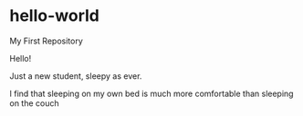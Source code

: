 # hello-world
My First Repository

Hello!

Just a new student, sleepy as ever.

I find that sleeping on my own bed is much more comfortable than sleeping on the couch
